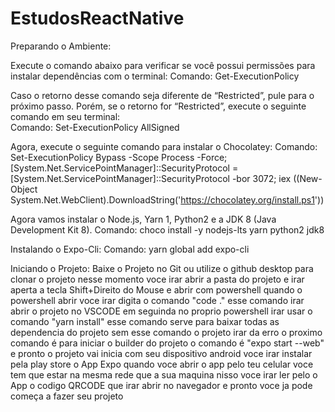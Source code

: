 # EstudosReactNative

  Preparando o Ambiente:
  
  Execute o comando abaixo para verificar se você possui permissões para instalar dependências com o terminal: 
    Comando: Get-ExecutionPolicy
    
  Caso o retorno desse comando seja diferente de “Restricted”, pule para o próximo passo. Porém, se o retorno for “Restricted”, execute o seguinte comando em seu          terminal:  
    Comando: Set-ExecutionPolicy AllSigned
  
  Agora, execute o seguinte comando para instalar o Chocolatey:
     Comando: Set-ExecutionPolicy Bypass -Scope Process -Force; [System.Net.ServicePointManager]::SecurityProtocol = [System.Net.ServicePointManager]::SecurityProtocol -bor 3072; iex ((New-Object System.Net.WebClient).DownloadString('https://chocolatey.org/install.ps1'))
     
  Agora vamos instalar o Node.js, Yarn 1, Python2 e a JDK 8 (Java Development Kit 8).
      Comando: choco install -y nodejs-lts yarn python2 jdk8
  
  Instalando o Expo-Cli:
      Comando: yarn global add expo-cli
      
  Iniciando o Projeto:
    Baixe o Projeto no Git ou utilize o github desktop para clonar o projeto nesse momento voce irar abrir a pasta do projeto e irar aperta a tecla Shift+Direito do Mouse e abrir com powershell quando o powershell abrir voce irar digita o comando "code ." esse comando irar abrir o projeto no VSCODE em seguinda no proprio powershell irar usar o comando "yarn install" esse comando serve para baixar todas as dependencia do projeto sem esse comando o projeto irar da erro o proximo comando é para iniciar o builder do projeto o comando é "expo start --web" e pronto o projeto vai inicia com seu dispositivo android voce irar instalar pela play store o App Expo quando voce abrir o app pelo teu celular voce tem que estar na mesma rede que a sua maquina nisso voce irar ler pelo o App o codigo QRCODE que irar abrir no navegador e pronto voce ja pode começa a fazer seu projeto 
   
